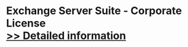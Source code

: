 # Exchange Server Suite - Corporate License<br />[>> Detailed information](https://secure.shareit.com/shareit/product.html?productid=300850042&affiliateid=200057808)